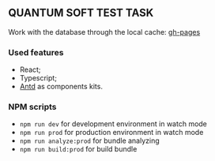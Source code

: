## QUANTUM SOFT TEST TASK

Work with the database through the local cache: [gh-pages](https://burize.github.io/qs-tree-view/)

### Used features

- React;
- Typescript;
- [Antd](https://github.com/ant-design/ant-design/) as components kits.

### NPM scripts

- ```npm run dev``` for development environment in watch mode
- ```npm run prod``` for production environment in watch mode
- ```npm run analyze:prod``` for bundle analyzing
- ```npm run build:prod``` for build bundle
